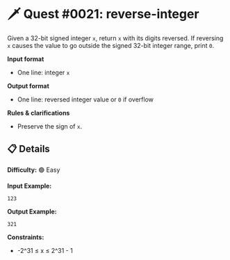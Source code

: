 # 🗡️ Quest #0021: reverse-integer

Given a 32-bit signed integer `x`, return `x` with its digits reversed. If reversing `x` causes the value to go outside the signed 32-bit integer range, print `0`.

**Input format**
- One line: integer `x`

**Output format**
- One line: reversed integer value or `0` if overflow

**Rules & clarifications**
- Preserve the sign of `x`.

## 📋 Details  
**Difficulty:** 🟢 Easy

**Input Example:**  
```
123
```

**Output Example:**  
```
321
```

**Constraints:**  
- -2^31 ≤ x ≤ 2^31 - 1
